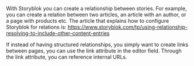 With Storyblok you can create a relationship between stories. For example, you can create a relation between two articles, an article with an author, or a page with products etc.
The article that explains how to configure Storyblok for relations is: https://www.storyblok.com/tp/using-relationship-resolving-to-include-other-content-entries

If instead of having structured relationships, you simply want to create links between pages, you can use the link attribute in the editor field.
Through the link attribute, you can reference internal URLs.